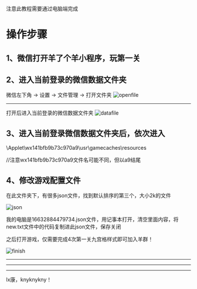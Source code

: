 注意此教程需要通过电脑端完成

# 操作步骤
## 1、微信打开羊了个羊小程序，玩第一关

## 2、进入当前登录的微信数据文件夹
微信左下角 -> 设置 -> 文件管理 -> 打开文件夹
![openfile](https://github.com/codeNiuMa/yanglegeyang/blob/main/img-lib/Snipaste_2022-09-16_09-58-45.jpg)


***
打开后进入当前登录的微信数据文件夹
![datafile](https://github.com/codeNiuMa/yanglegeyang/blob/main/img-lib/Snipaste_2022-09-16_10-01-23.jpg)

## 3、进入当前登录微信数据文件夹后，依次进入
\Applet\wx141bfb9b73c970a9\usr\gamecaches\resources

//注意wx141bfb9b73c970a9文件名可能不同，但以a9结尾



## 4、修改游戏配置文件

在此文件夹下，有很多json文件，找到默认排序的第三个，大小2k的文件

![json](https://github.com/codeNiuMa/yanglegeyang/blob/main/img-lib/Snipaste_2022-09-16_10-04-56.jpg)

我的电脑是16632884479734.json文件，用记事本打开，清空里面内容，将new.txt文件中的代码复制进此json文件，保存关闭

之后打开游戏，仅需要完成4次第一关九宫格样式即可加入羊群！

![finish](https://github.com/codeNiuMa/yanglegeyang/blob/main/img-lib/9993c3ac88b4a06f473a4dd3109cdb6.png)

***
***
***
lx康，knyknykny！
